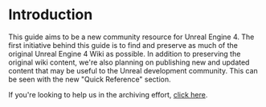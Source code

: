 # Introduction

This guide aims to be a new community resource for Unreal Engine 4. The first initiative behind this guide is to find and preserve as much of the original Unreal Engine 4 Wiki as possible. In addition to preserving the original wiki content, we're also planning on publishing new and updated content that may be useful to the Unreal development community. This can be seen with the new "Quick Reference" section.

If you're looking to help us in the archiving effort, [click here](wiki-archives/#i-want-to-contribute-how-can-i-help).
